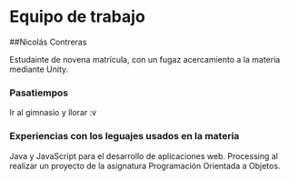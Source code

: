 # Equipo de trabajo

##Nicolás Contreras

Estudainte de novena matrícula, con un fugaz acercamiento a la materia mediante Unity.

### Pasatiempos
Ir al gimnasio y llorar :v

### Experiencias con los leguajes usados en la materia

Java y JavaScript para el desarrollo de aplicaciones web.
Processing al realizar un proyecto de la asignatura Programación Orientada a Objetos.

